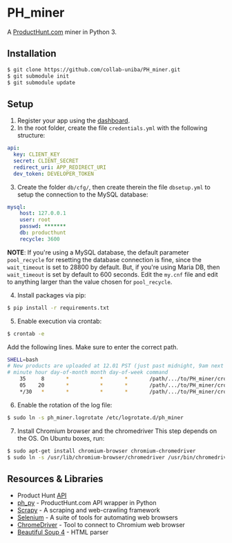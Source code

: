 # PH_miner
A [ProductHunt.com](https://www.producthunt.com) miner in Python 3.

## Installation
```bash
$ git clone https://github.com/collab-uniba/PH_miner.git
$ git submodule init
$ git submodule update
```

## Setup
1. Register your app using the [dashboard](https://www.producthunt.com/v1/oauth/applications).
2. In the root folder, create the file `credentials.yml` with the following structure:
```yaml
api:
  key: CLIENT_KEY
  secret: CLIENT_SECRET
  redirect_uri: APP_REDIRECT_URI
  dev_token: DEVELOPER_TOKEN
```

3. Create the folder `db/cfg/`, then create therein the file `dbsetup.yml` to setup the connection to the MySQL database:
```yaml
mysql:
    host: 127.0.0.1
    user: root
    passwd: *******
    db: producthunt
    recycle: 3600
```

**NOTE**: If you're using a MySQL database, the default parameter `pool_recycle` for resetting the database connection
is fine, since the `wait_timeout` is set to 28800 by default. But, if you're using Maria DB, then `wait_timeout` is set
by default to 600 seconds. Edit the `my.cnf` file and edit to anything larger than the value chosen for `pool_recycle`.

4. Install packages via pip:
```bash
$ pip install -r requirements.txt
```

5. Enable execution via crontab:
```bash
$ crontab -e
```
Add the following lines. Make sure to enter the correct path.
```bash
SHELL=bash
# New products are uploaded at 12.01 PST (just past midnight, 9am next morning in CET timezone):
# minute hour day-of-month month day-of-week command
    35     8       *          *       *       /path/.../to/PH_miner/cronjob.sh /var/log/ph_miner.log 2>&1
    05    20       *          *       *       /path/.../to/PH_miner/cronjob.sh --update >> /var/log/ph_miner_updates.log 2>&1
    */30   *       *          *       *       /path/.../to/PH_miner/cronjob.sh --newest >> /var/log/ph_miner.log 2>&1
```
6. Enable the rotation of the log file:
```bash
$ sudo ln -s ph_miner.logrotate /etc/logrotate.d/ph_miner
```

7. Install Chromium browser and the chromedriver
This step depends on the OS. On Ubuntu boxes, run:
```bash
$ sudo apt-get install chromium-browser chromium-chromedriver
$ sudo ln -s /usr/lib/chromium-browser/chromedriver /usr/bin/chromedriver
```

## Resources & Libraries
  * Product Hunt [API](https://api.producthunt.com/v1/docs)
  * [ph_py](https://github.com/anatg/ph_py) - ProductHunt.com API wrapper in Python
  * [Scrapy](https://scrapy.org) - A scraping and web-crawling framework
  * [Selenium](https://www.seleniumhq.org) - A suite of tools for automating web browsers
  * [ChromeDriver](http://chromedriver.chromium.org) - Tool to connect to Chromium web browser
  * [Beautiful Soup 4](https://www.crummy.com/software/BeautifulSoup/) - HTML parser
